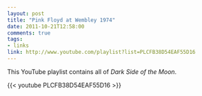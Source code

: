 ```yaml
---
layout: post
title: "Pink Floyd at Wembley 1974"
date: 2011-10-21T12:58:00
comments: true
tags:
- links
link: http://www.youtube.com/playlist?list=PLCFB38D54EAF55D16
---
```

This YouTube playlist contains all of _Dark Side of the Moon_.

{{< youtube PLCFB38D54EAF55D16 >}} 
